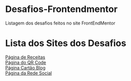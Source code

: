 # Desafios-Frontendmentor
Listagem dos desafios feitos no site FrontEndMentor

# Lista dos Sites dos Desafios
<a href="Pagina-receitas/index.html" target="_blank">Página de Receitas</a><br>
<a href="Pagina-QRCODE/index.html" target="_blank">Página do QR Code</a><br>
<a href="Pagina-Cartaoblog/index.html" target="_blank">Página Cartão Blog</a><br>
<a href="Pagina-RedeSocial/index.html" target="_blank">Página da Rede Social</a>
